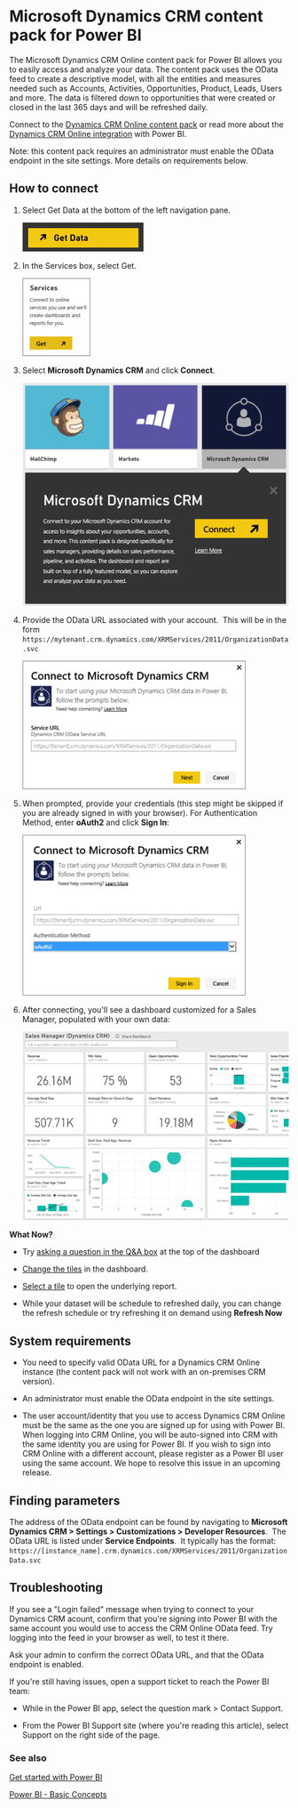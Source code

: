 ﻿<properties 
   pageTitle="Microsoft Dynamics CRM content pack for Power BI"
   description="Microsoft Dynamics CRM content pack for Power BI"
   services="powerbi" 
   documentationCenter="" 
   authors="theresapalmer" 
   manager="mblythe" 
   editor=""
   tags=""/>
 
<tags
   ms.service="powerbi"
   ms.devlang="NA"
   ms.topic="article"
   ms.tgt_pltfrm="NA"
   ms.workload="powerbi"
   ms.date="01/12/2016"
   ms.author="tpalmer"/>
   
# Microsoft Dynamics CRM content pack for Power&nbsp;BI

The Microsoft Dynamics CRM Online content pack for Power BI allows you to easily access and analyze your data. The content pack uses the OData feed to create a descriptive model, with all the entities and measures needed such as Accounts, Activities, Opportunities, Product, Leads, Users and more. The data is filtered down to opportunities that were created or closed in the last 365 days and will be refreshed daily.

Connect to the [Dynamics CRM Online content pack](https://app.powerbi.com/getdata/services/microsoft-dynamics-crm) or read more about the [Dynamics CRM Online integration](https://powerbi.microsoft.com/integrations/microsoft_dynamicscrm) with Power BI.

Note: this content pack requires an administrator must enable the OData endpoint in the site settings. More details on requirements below.

## How to connect

1.  Select Get Data at the bottom of the left navigation pane.

    ![](media/powerbi-content-pack-microsoft-dynamics-crm/PBI_GetData.png) 

2.  In the Services box, select Get.

    ![](media/powerbi-content-pack-microsoft-dynamics-crm/PBI_GetServices.png) 

3.  Select **Microsoft Dynamics CRM** and click **Connect**.

    ![](media/powerbi-content-pack-microsoft-dynamics-crm/PBI_DynamicsCRMConnect.png)

4.  Provide the OData URL associated with your account.  This will be in the form `https://mytenant.crm.dynamics.com/XRMServices/2011/OrganizationData.svc`

	![](media/powerbi-content-pack-microsoft-dynamics-crm/PBI_DynamicsCRMConnectSvc.png)

5.  When prompted, provide your credentials (this step might be skipped if you are already signed in with your browser). For Authentication Method, enter **oAuth2** and click **Sign In**:

    ![](media/powerbi-content-pack-microsoft-dynamics-crm/PBI_DyanamicsCRMoAuth2.png)

6.  After connecting, you'll see a dashboard customized for a Sales Manager, populated with your own data:

    ![](media/powerbi-content-pack-microsoft-dynamics-crm/PBI_DynamCRMDash.png)

**What Now?**

- Try [asking a question in the Q&A box](powerbi-service-q-and-a.md) at the top of the dashboard

- [Change the tiles](powerbi-service-edit-a-tile-in-a-dashboard.md) in the dashboard.

- [Select a tile](powerbi-service-dashboard-tiles.md) to open the underlying report.

- While your dataset will be schedule to refreshed daily, you can change the refresh schedule or try refreshing it on demand using **Refresh Now**

## System requirements

-   You need to specify valid OData URL for a Dynamics CRM Online instance (the content pack will not work with an on-premises CRM version).

-   An administrator must enable the OData endpoint in the site settings. 

-   The user account/identity that you use to access Dynamics CRM Online must be the same as the one you are signed up for using with Power BI. When logging into CRM Online, you will be auto-signed into CRM with the same identity you are using for Power BI. If you wish to sign into CRM Online with a different account, please register as a Power BI user using the same account. We hope to resolve this issue in an upcoming release. 

## Finding parameters

The address of the OData endpoint can be found by navigating to **Microsoft Dynamics CRM \> Settings \> Customizations \> Developer Resources**.  The OData URL is listed under **Service Endpoints**.  It typically has the format: `https://[instance_name].crm.dynamics.com/XRMServices/2011/OrganizationData.svc`

## Troubleshooting

If you see a "Login failed" message when trying to connect to your Dynamics CRM acount, confirm that you're signing into Power BI with the same account you would use to access the CRM Online OData feed. Try logging into the feed in your browser as well, to test it there.

Ask your admin to confirm the correct OData URL, and that the OData endpoint is enabled.

If you're still having issues, open a support ticket to reach the Power BI team:

-   While in the Power BI app, select the question mark \> Contact Support.

-   From the Power BI Support site (where you're reading this article), select Support on the right side of the page.


### See also

[Get started with Power BI](powerbi-service-get-started.md)

[Power BI - Basic Concepts](powerbi-service-basic-concepts.md)




